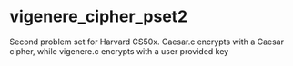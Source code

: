 vigenere_cipher_pset2
=====================

Second problem set for Harvard CS50x.  Caesar.c encrypts with a Caesar cipher, while vigenere.c encrypts with a user provided key
